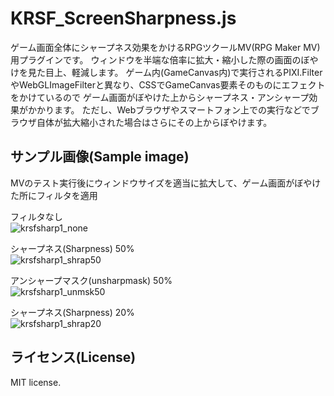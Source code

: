 # KRSF_ScreenSharpness.js
ゲーム画面全体にシャープネス効果をかけるRPGツクールMV(RPG Maker MV)用プラグインです。
ウィンドウを半端な倍率に拡大・縮小した際の画面のぼやけを見た目上、軽減します。
ゲーム内(GameCanvas内)で実行されるPIXI.FilterやWebGLImageFilterと異なり、CSSでGameCanvas要素そのものにエフェクトをかけているので
ゲーム画面がぼやけた上からシャープネス・アンシャープ効果がかかります。
ただし、Webブラウザやスマートフォン上での実行などでブラウザ自体が拡大縮小された場合はさらにその上からぼやけます。

## サンプル画像(Sample image)
MVのテスト実行後にウィンドウサイズを適当に拡大して、ゲーム画面がぼやけた所にフィルタを適用

フィルタなし  
![krsfsharp1_none](https://github.com/katokuji/RPGMakerMVPlugin/assets/1003233/9451bba0-dcee-43a9-91e4-daf0e0447b43)

シャープネス(Sharpness) 50%  
![krsfsharp1_shrap50](https://github.com/katokuji/RPGMakerMVPlugin/assets/1003233/0089269f-2d2e-4eb7-9ac0-a6e221295b78)

アンシャープマスク(unsharpmask) 50%  
![krsfsharp1_unmsk50](https://github.com/katokuji/RPGMakerMVPlugin/assets/1003233/90023204-247d-4421-86f0-5c1f73f04cbd)

シャープネス(Sharpness) 20%  
![krsfsharp1_shrap20](https://github.com/katokuji/RPGMakerMVPlugin/assets/1003233/5fe1d445-99cb-48d5-aea3-524887420f27)

## ライセンス(License)
MIT license.
